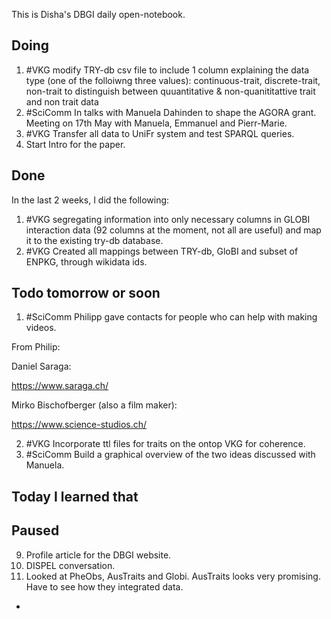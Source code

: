 This is Disha's DBGI daily open-notebook.

 

## Doing
1. #VKG modify TRY-db csv file to include 1 column explaining the data type (one of the folloiwng three values): continuous-trait, discrete-trait, non-trait to distinguish between quuantitative & non-quanititattive trait and non trait data
2. #SciComm In talks with Manuela Dahinden to shape the AGORA grant. Meeting on 17th May with Manuela, Emmanuel and Pierr-Marie.
3. #VKG Transfer all data to UniFr system and test SPARQL queries.
4. Start Intro for the paper.


## Done  
In the last 2 weeks, I did the following:
1. #VKG segregating information into only necessary columns in GLOBI interaction data (92 columns at the moment, not all are useful) and map it to the existing try-db database.
2. #VKG Created all mappings between TRY-db, GloBI and subset of ENPKG, through wikidata ids.

## Todo tomorrow or soon

1. #SciComm Philipp gave contacts for people who can help with making videos. 

From Philip:

Daniel Saraga:

https://www.saraga.ch/

Mirko Bischofberger (also a film maker):

https://www.science-studios.ch/


2. #VKG Incorporate ttl files for traits on the ontop VKG for coherence.
3. #SciComm Build a graphical overview of the two ideas discussed with Manuela.

## Today I learned that

## Paused

9. Profile article for the DBGI website. 
10. DISPEL conversation.
11. Looked at PheObs, AusTraits and Globi. AusTraits looks very promising. Have to see how they integrated data. 
- 